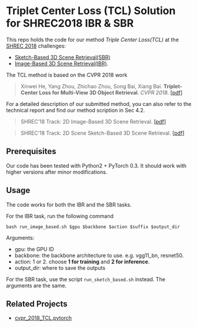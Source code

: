 # Triplet Center Loss (TCL) Solution for SHREC2018 IBR & SBR
This repo holds the code for our method _Triple Center Loss(TCL)_ at the [SHREC 2018](http://www2.projects.science.uu.nl/shrec/index2018-cfparticipation.html) challenges:
- [Sketch-Based 3D Scene Retrieval(SBR)](http://orca.st.usm.edu/~bli/SceneSBR2018/)
- [Image-Based 3D Scene Retrieval(IBR)](http://orca.st.usm.edu/~bli/SceneIBR2018/).

The TCL method is based on the CVPR 2018 work
> Xinwei He, Yang Zhou, Zhichao Zhou, Song Bai, Xiang Bai. **Triplet-Center Loss for Multi-View 3D Object Retrieval**. _CVPR 2018_. [[pdf]](http://openaccess.thecvf.com/content_cvpr_2018/papers/He_Triplet-Center_Loss_for_CVPR_2018_paper.pdf)

For a detailed description of our submitted method, you can also refer to the technical report and find our method scription in Sec 4.2.
> SHREC’18 Track: 2D Image-Based 3D Scene Retrieval. [[pdf]](http://orca.st.usm.edu/~bli/SceneIBR2018/SHREC18_Track_2D_Scene_Image-Based_3D_Scene_Retrieval.pdf) 

> SHREC’18 Track: 2D Scene Sketch-Based 3D Scene Retrieval. [[pdf]](http://orca.st.usm.edu/~bli/SceneSBR2018/SHREC18_Track_2D_Scene_Sketch-Based_3D_Scene_Retrieval.pdf)

## Prerequisites
Our code has been tested with Python2 + PyTorch 0.3. It should work with higher versions after minor modifications.

## Usage
The code works for both the IBR and the SBR tasks.

For the IBR task, run the following command
```
bash run_image_based.sh $gpu $backbone $action $suffix $output_dir
```
Arguments:
- gpu: the GPU ID
- backbone: the backbone architecture to use. e.g. vgg11_bn, resnet50.
- action: 1 or 2. choose **1 for training** and **2 for inference**.
- output_dir: where to save the outputs

For the SBR task, use the script `run_sketch_based.sh` instead. The arguments are the same.

## Related Projects
- [cvpr_2018_TCL.pytorch](https://github.com/eriche2016/cvpr_2018_TCL.pytorch)
